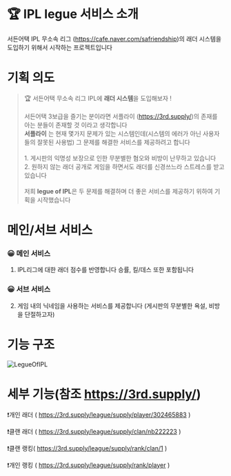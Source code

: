 # 🏆 IPL legue 서비스 소개
서든어택 IPL 무소속 리그 (https://cafe.naver.com/safriendship)의 래더 시스템을 도입하기 위해서 시작하는 프로젝트입니다


# 기획 의도
> 🏆 서든어택 무소속 리그 IPL에 **래더 시스템**을 도입해보자 !
<br><br>서든어택 3보급을 즐기는 분이라면 서플라이 (https://3rd.supply/)의 존재를 아는 분들이 존재할 것 이라고 생각합니다
<br>**서플라이** 는 현재 몇가지 문제가 있는 시스템인데(시스템의 에러가 아닌 사용자들의 잘못된 사용법) 그 문제를 해결한 서비스를 제공하려고 합니다
<br><br>1. 게시판의 익명성 보장으로 인한 무분별한 혐오와 비방이 난무하고 있습니다
<br>2. 원하지 않는 래더 공개로 게임을 하면서도 래더를 신경쓰느라 스트레스를 받고 있습니다
<br><br>저희 **legue of IPL**은 두 문제를 해결하며 더 좋은 서비스를 제공하기 위하여 기획을 시작했습니다  

# 메인/서브 서비스
### 😀 메인 서비스
1. IPL리그에 대한 래더 점수를 반영합니다 승률, 킬/데스 또한 포함됩니다

### 😀 서브 서비스
2. 게임 내의 닉네임을 사용하는 서비스를 제공합니다 (게시판의 무분별한 욕설, 비방을 단절하고자)

# 기능 구조
![LegueOfIPL](https://user-images.githubusercontent.com/105709970/214522017-98ec1771-6f8a-454f-843f-58c7574ba20f.jpg)

# 세부 기능(참조 https://3rd.supply/)

❗개인 래더 ( https://3rd.supply/league/supply/player/302465883 )

❗클랜 래더 ( https://3rd.supply/league/supply/clan/nb222223 )

❗클랜 랭킹( https://3rd.supply/league/supply/rank/clan/1 )

❗개인 랭킹 ( https://3rd.supply/league/supply/rank/player )
